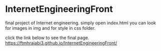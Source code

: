 # InternetEngineeringFront
final project of Internet engineering.
simply open index.html
you can look for images in img and for style in css folder.

click the link below to see the final page.
https://ftmhrajabi3.github.io/InternetEngineeringFront/
